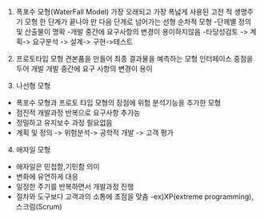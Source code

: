 1) 폭포수 모형(WaterFall Model)
 가장 오래되고 가장 폭넗게 사용된 고전 적 생명주기 모형
 한 단계가 끝나야 만 다음 단계로 넘어가는 선형 순차적 모형
 -단께별 정의 및 산출물이 명확
 -개발 중간에 요구사항의 변경이 용이하지않음
 -타당성검토 -> 계획-> 요구분석 -> 설계-> 구현->테스트
2) 프로토타입 모형
 견본품을 만들어 최종 결과물을 예측하는 모형
 인터페이스 중점을 두어 개발
 개발 중간에 요구 사항의 변경이 용이

3) 나선형 모형
  - 폭포수 모형과 프로토 타입 모형의 장점에 위험 분석기능을 추가한 모형
  - 점진적 개발과정 반복으로 요구사항 추가능
  - 정밀하고 유지보수 과정 필요없음
  - 계획 및 정의 -> 위험분석-> 공학적 개발 -> 고객 평가
4) 애자일 모형
 - 애자일은 민첩함,기민함 의미
 - 변화에 유연하게 대응
 - 일정한 주기를 반복하면서 개발과정 진행
 - 절차와 도구보다 고객과의 소통에 초점을 맞춤
 -ex)XP(extreme programming), 스크럼(Scrum)
